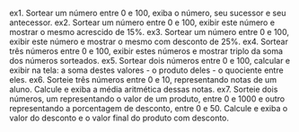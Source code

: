 ex1. Sortear um número entre 0 e 100, exiba o número, seu sucessor e seu antecessor.
ex2. Sortear um número entre 0 e 100, exibir este número e mostrar o mesmo acrescido de 15%.
ex3. Sortear um número entre 0 e 100, exibir este número e mostrar o mesmo com desconto de
25%.
ex4. Sortear três números entre 0 e 100, exibir estes números e mostrar triplo da soma dos
números sorteados.
ex5. Sortear dois números entre 0 e 100, calcular e exibir na tela: a soma destes valores - o
produto deles - o quociente entre eles.
ex6. Sorteie três números entre 0 e 10, representando notas de um aluno. Calcule e exiba a média
aritmética dessas notas.
ex7. Sorteie dois números, um representando o valor de um produto, entre 0 e 1000 e outro
representando a porcentagem de desconto, entre 0 e 50. Calcule e exiba o valor do desconto e
o valor final do produto com desconto.
